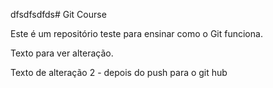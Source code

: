 dfsdfsdfds# Git Course

Este é um repositório teste para ensinar como o Git funciona.



Texto para ver alteração.

Texto de alteração 2 -  depois do push para o git hub
